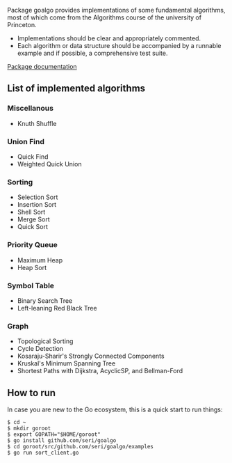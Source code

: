 Package goalgo provides implementations of some fundamental algorithms, most of
which come from the Algorithms course of the university of Princeton.

* Implementations should be clear and appropriately commented.
* Each algorithm or data structure should be accompanied by a runnable example
and if possible, a comprehensive test suite.

[Package documentation](http://godoc.org/github.com/seri/goalgo)

## List of implemented algorithms

### Miscellanous

* Knuth Shuffle

### Union Find

* Quick Find
* Weighted Quick Union

### Sorting

* Selection Sort
* Insertion Sort
* Shell Sort
* Merge Sort
* Quick Sort

### Priority Queue

* Maximum Heap
* Heap Sort

### Symbol Table

* Binary Search Tree
* Left-leaning Red Black Tree

### Graph

* Topological Sorting
* Cycle Detection
* Kosaraju-Sharir's Strongly Connected Components
* Kruskal's Minimum Spanning Tree
* Shortest Paths with Dijkstra, AcyclicSP, and Bellman-Ford

## How to run

In case you are new to the Go ecosystem, this is a quick start to run things:

    $ cd ~
    $ mkdir goroot
    $ export GOPATH="$HOME/goroot"
    $ go install github.com/seri/goalgo
    $ cd goroot/src/github.com/seri/goalgo/examples
    $ go run sort_client.go
